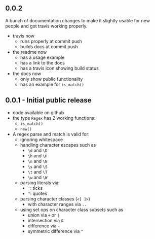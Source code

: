 ## 0.0.2

A bunch of documentation changes to make it slightly usable for
new people and got travis working properly.

* travis now
  * runs properly at commit push
  * builds docs at commit push
* the readme now
  * has a usage example
  * has a link to the docs
  * has a travis icon showing build status
* the docs now
  * only show public functionality
  * has an example for `is_match()`

## 0.0.1 - Initial public release

* code available on github
* the type `Regex` has 2 working functions:
  * `is_match()`
  * `new()`
* A regex parse and match is valid for:
  * ignoring whitespace
  * handling character escapes such as
    * `\d` and `\D`
    * `\h` and `\H`
    * `\n` and `\N`
    * `\s` and `\S`
    * `\t` and `\T`
    * `\w` and `\W`
  * parsing literals via:
    * `'`: ticks
    * `"`: quotes
  * parsing character classes (`<[ ]>`)
    * with character ranges via `..`
  * using set ops on character class subsets such as
    * union via `+` or `|`
    * intersection via `&`
    * difference via `-`
    * symmetric difference via `^`
